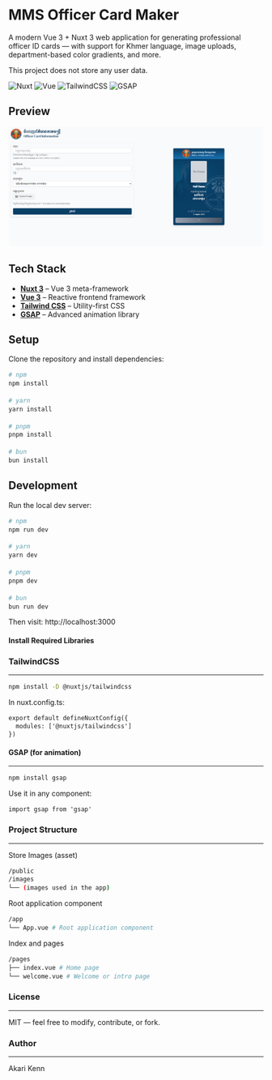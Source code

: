 # MMS Officer Card Maker

A modern Vue 3 + Nuxt 3 web application for generating professional officer ID cards — with support for Khmer language, image uploads, department-based color gradients, and more.

This project does not store any user data.

![Nuxt](https://img.shields.io/badge/Nuxt-3.x-green?logo=nuxtdotjs)
![Vue](https://img.shields.io/badge/Vue-3.x-brightgreen?logo=vue.js)
![TailwindCSS](https://img.shields.io/badge/TailwindCSS-3.x-38bdf8?logo=tailwindcss)
![GSAP](https://img.shields.io/badge/GSAP-3.x-88CE02?logo=greensock)



##  Preview

![Screenshot](./public/images/screenshot.png)


## Tech Stack

- **[Nuxt 3](https://nuxt.com/)** – Vue 3 meta-framework
- **[Vue 3](https://vuejs.org/)** – Reactive frontend framework
- **[Tailwind CSS](https://tailwindcss.com/)** – Utility-first CSS
- **[GSAP](https://gsap.com/)** – Advanced animation library



##  Setup

Clone the repository and install dependencies:

```bash
# npm
npm install

# yarn
yarn install

# pnpm
pnpm install

# bun
bun install
```

## Development

Run the local dev server:

```bash
# npm
npm run dev

# yarn
yarn dev

# pnpm
pnpm dev

# bun
bun run dev
```
Then visit: http://localhost:3000

#### Install Required Libraries
### TailwindCSS
---
```bash
npm install -D @nuxtjs/tailwindcss
```

In nuxt.config.ts:
```
export default defineNuxtConfig({
  modules: ['@nuxtjs/tailwindcss']
})
```
#### GSAP (for animation)
---
```bash
npm install gsap
```
Use it in any component:
```
import gsap from 'gsap'
```

### Project Structure
---
Store Images (asset)
```bash
/public
/images
└── (images used in the app)
```

Root application component
```bash
/app
└── App.vue # Root application component
```
Index and pages
```bash
/pages
├── index.vue # Home page
└── welcome.vue # Welcome or intro page
```
### License
---
MIT — feel free to modify, contribute, or fork.

### Author
---
Akari Kenn